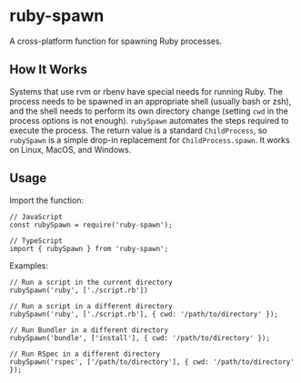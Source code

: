 # ruby-spawn

A cross-platform function for spawning Ruby processes.

## How It Works

Systems that use rvm or rbenv have special needs for running Ruby. The process needs to be spawned in an appropriate shell (usually bash or zsh), and the shell needs to perform its own directory change (setting `cwd` in the process options is not enough). `rubySpawn` automates the steps required to execute the process. The return value is a standard `ChildProcess`, so `rubySpawn` is a simple drop-in replacement for `ChildProcess.spawn`. It works on Linux, MacOS, and Windows.

## Usage

Import the function:

```
// JavaScript
const rubySpawn = require('ruby-spawn');

// TypeScript
import { rubySpawn } from 'ruby-spawn';
```

Examples:

```
// Run a script in the current directory
rubySpawn('ruby', ['./script.rb'])

// Run a script in a different directory
rubySpawn('ruby', ['./script.rb'], { cwd: '/path/to/directory' });

// Run Bundler in a different directory
rubySpawn('bundle', ['install'], { cwd: '/path/to/directory' });

// Run RSpec in a different directory
rubySpawn('rspec', ['/path/to/directory'], { cwd: '/path/to/directory' });
```
